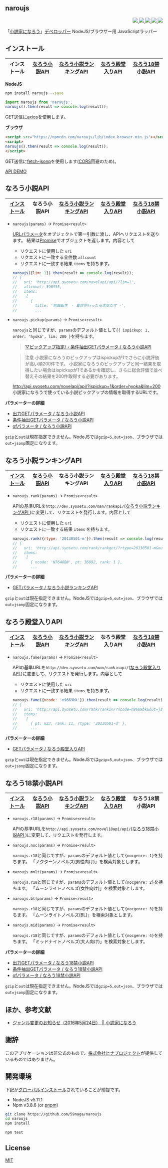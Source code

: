 naroujs
---

<p align="right">
  <a href="https://npmjs.org/package/naroujs">
    <img src="https://img.shields.io/npm/v/naroujs.svg?style=flat-square">
  </a>
  <a href="https://travis-ci.org/59naga/naroujs">
    <img src="http://img.shields.io/travis/59naga/naroujs.svg?style=flat-square">
  </a>
  <a href="https://codeclimate.com/github/59naga/naroujs/coverage">
    <img src="https://img.shields.io/codeclimate/github/59naga/naroujs.svg?style=flat-square">
  </a>
  <a href="https://codeclimate.com/github/59naga/naroujs">
    <img src="https://img.shields.io/codeclimate/coverage/github/59naga/naroujs.svg?style=flat-square">
  </a>
  <a href="https://gemnasium.com/59naga/naroujs">
    <img src="https://img.shields.io/gemnasium/59naga/naroujs.svg?style=flat-square">
  </a>
</p>

「[小説家になろう](http://syosetu.com/)」[デベロッパー](http://dev.syosetu.com/) NodeJS/ブラウザー用 JavaScriptラッパー

インストール
---

| インストール | [なろう小説API] | [なろう小説ランキングAPI] | [なろう殿堂入りAPI] | [なろう18禁小説API] |
|---|---|---|---|---|

**NodeJS**
```bash
npm install naroujs --save
```

```js
import naroujs from 'naroujs';
naroujs().then(result => console.log(result));
```

GET送信に[axios](https://github.com/mzabriskie/axios)を使用します。

**ブラウザ**
```html
<script src="https://npmcdn.com/naroujs/lib/index.browser.min.js"></script>
<script>
naroujs().then(result => console.log(result));
</script>
```

GET送信に[fetch-jsonp](https://github.com/camsong/fetch-jsonp)を使用します([CORS](https://developer.mozilla.org/ja/docs/HTTP_access_control)回避のため)。

[API DEMO](http://jsdo.it/59naga/naroujs)

なろう小説API
---

| [インストール] | なろう小説API | [なろう小説ランキングAPI] | [なろう殿堂入りAPI] | [なろう18禁小説API] |
|---|---|---|---|---|

* `naroujs(params)` -> `Promise<result>`

  [URLパラメータ](#パラメーターの詳細)をオブジェクトで第一引数に渡し、APIへリクエストを送ります。
  結果は[Promise](https://developer.mozilla.org/ja/docs/Web/JavaScript/Reference/Global_Objects/Promise)でオブジェクトを返します。内容として
   * リクエストに使用した `uri`
   * リクエストに一致する全件数 `allcount`
   * リクエストに一致する結果 `items`
  を持ちます。

  ```js
  naroujs({lim: 1}).then(result => console.log(result));
  // {
  //   uri: 'http://api.syosetu.com/novelapi/api/?lim=1',
  //   allcount: 396955,
  //   items:
  //    [
  //      {
  //        title: '無職転生　- 異世界行ったら本気だす -',
  //        ...
  ```

* `naroujs.pickup(params)` -> `Promise<result>`

  `naroujs`と同じですが、`params`のデフォルト値として`{{ ispickup: 1, order: 'hyoka', lim: 200 }`を持ちます。
  > [▽ピックアップ指定/・条件抽出GETパラメータ / なろう小説API](http://dev.syosetu.com/man/api/#link5)

  > 注意
  小説家になろうのピックアップはispickupが1でさらに小説評価が高い順200件です。
  小説家になろうのピックアップと同一結果を取得したい場合はispickupが1であるかを確認し、さらに総合評価で並べ替えその結果を200件取得する必要があります。
  >
  http://api.syosetu.com/novelapi/api/?ispickup=1&order=hyoka&lim=200
  小説家になろうで使っている小説ピックアップの情報を取得するURLです。

<a name="パラメーターの詳細"></a>
**パラメーターの詳細**

 - [出力GETパラメータ / なろう小説API](http://dev.syosetu.com/man/api/#link3)
 - [条件抽出GETパラメータ / なろう小説API](http://dev.syosetu.com/man/api/#link5)
 - [ofパラメータ / なろう小説API](http://dev.syosetu.com/man/api/#of_parm)

`gzip`と`out`は現在指定できません。NodeJSでは`gzip=5,out=json`、ブラウザでは`out=jsonp`固定になります。

なろう小説ランキングAPI
---

| [インストール] | [なろう小説API] | なろう小説ランキングAPI | [なろう殿堂入りAPI] | [なろう18禁小説API] |
|---|---|---|---|---|

* `naroujs.rank(params)` -> `Promise<result>`

  APIの基準URLを`http://dev.syosetu.com/man/rankapi/`([なろう小説ランキングAPI
  ](http://dev.syosetu.com/man/rankapi/))に変更して、リクエストを発行します。内容として
   * リクエストに使用した `uri`
   * リクエストに一致する結果 `items`
  を持ちます。

  ```js
  naroujs.rank({rtype: '20130501-m'}).then(result => console.log(result));
  // {
  //   uri: 'http://api.syosetu.com/rank/rankget/?rtype=20130501-m&out=json&gzip=5',
  //   items:
  //    [
  //      { ncode: 'N7648BN', pt: 36092, rank: 1 },
  //      ...
  ```

**パラメーターの詳細**

 - [GETパラメータ / なろう小説ランキングAPI](http://dev.syosetu.com/man/rankapi/#link3)

`gzip`と`out`は現在指定できません。NodeJSでは`gzip=5,out=json`、ブラウザでは`out=jsonp`固定になります。

なろう殿堂入りAPI
---

| [インストール] | [なろう小説API] | [なろう小説ランキングAPI] | なろう殿堂入りAPI | [なろう18禁小説API] |
|---|---|---|---|---|

* `naroujs.fame(params)` -> `Promise<result>`

  APIの基準URLを`http://dev.syosetu.com/man/rankinapi/`([なろう殿堂入りAPI
  ](http://dev.syosetu.com/man/rankinapi/))に変更して、リクエストを発行します。内容として
   * リクエストに使用した `uri`
   * リクエストに一致する結果 `items`
  を持ちます。

  ```js
  naroujs.fame({ncode: 'n9669bk'}).then(result => console.log(result));
  // {
  //   uri: 'http://api.syosetu.com/rank/rankin/?ncode=n9669bk&out=json&gzip=5',
  //   items:
  //    [
  //      { pt: 623, rank: 11, rtype: '20130501-d' },
  //      ...
  ```

**パラメーターの詳細**

 - [GETパラメータ / なろう殿堂入りAPI](http://dev.syosetu.com/man/rankinapi/#link3)

`gzip`と`out`は現在指定できません。NodeJSでは`gzip=5,out=json`、ブラウザでは`out=jsonp`固定になります。

なろう18禁小説API
---

| [インストール] | [なろう小説API] | [なろう小説ランキングAPI] | [なろう殿堂入りAPI] | なろう18禁小説API |
|---|---|---|---|---|

 * `naroujs.r18(params)` -> `Promise<result>`

   APIの基準URLを`http://api.syosetu.com/novel18api/api/`([なろう18禁小説API
   ](http://api.syosetu.com/novel18api/api/))に変更して、リクエストを発行します。

 * `naroujs.noc(params)` -> `Promise<result>`

   `naroujs.r18`と同じですが、`params`のデフォルト値として`{nocgenre: 1}`を持ちます。
   「ノクターンノベルズ(男性向け)」を検索対象とします。

 * `naroujs.mnlt(params)` -> `Promise<result>`

   `naroujs.r18`と同じですが、`params`のデフォルト値として`{nocgenre: 2}`を持ちます。
   「ムーンライトノベルズ(女性向け)」を検索対象とします。

 * `naroujs.bl(params)` -> `Promise<result>`

   `naroujs.r18`と同じですが、`params`のデフォルト値として`{nocgenre: 3}`を持ちます。
   「ムーンライトノベルズ(BL)」を検索対象とします。

 * `naroujs.mid(params)` -> `Promise<result>`

   `naroujs.r18`と同じですが、`params`のデフォルト値として`{nocgenre: 4}`を持ちます。
   「ミッドナイトノベルズ(大人向け)」を検索対象とします。

**パラメーターの詳細**

 - [出力GETパラメータ / なろう18禁小説API](http://dev.syosetu.com/xman/api/#link3)
 - [条件抽出GETパラメータ / なろう18禁小説API](http://dev.syosetu.com/xman/api/#link5)
 - [ofパラメータ / なろう18禁小説API](http://dev.syosetu.com/xman/api/#of_parm)

`gzip`と`out`は現在指定できません。NodeJSでは`gzip=5,out=json`、ブラウザでは`out=jsonp`固定になります。

ほか、参考文献
---
 - [ジャンル変更のお知らせ（2016年5月24日） || 小説家になろう](http://syosetu.com/teaser/genre/)

謝辞
---
このアプリケーションは非公式のもので、[株式会社ヒナプロジェクト](http://hinaproject.co.jp/)が提供しているものではありません。

開発環境
---
下記が[グローバルインストール](https://github.com/creationix/nvm#readme)されていることが前提です。
* NodeJS v5.11.1
* Npm v3.8.6 (or [pnpm](https://github.com/rstacruz/pnpm))

```bash
git clone https://github.com/59naga/naroujs
cd naroujs
npm install

npm test
```

License
---
[MIT](http://59naga.mit-license.org/)


[インストール]: README.md#インストール
[なろう小説API]: README.md#なろう小説api
[なろう小説ランキングAPI]: README.md#なろう小説ランキングapi
[なろう殿堂入りAPI]: README.md#なろう殿堂入りapi
[なろう18禁小説API]: README.md#なろう18禁小説api
